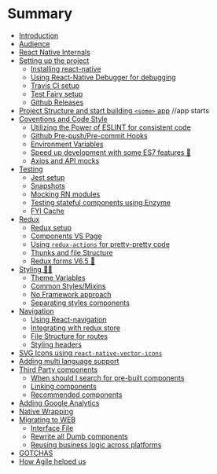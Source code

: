 # Summary

* [Introduction](README.md)
* [Audience]()
* [React Native Internals](./3-react-native-internals/react-native-internals.md)
* [Setting up the project]()
  * [Installing react-native]()
  * [Using React-Native Debugger for debugging]()
  * [Travis CI setup]()
  * [Test Fairy setup]()
  * [Github Releases]()
* [Project Structure and start building ```<some>``` app]() //app starts
* [Coventions and Code Style]()
  * [Utilizing the Power of ESLINT for consistent code](./6-conventions-and-code-style/eslint.md)
  * [Github Pre-push/Pre-commit Hooks](./6-conventions-and-code-style/git-pre-hooks.md)
  * [Environment Variables](./6-conventions-and-code-style/environment-variables.md)
  * [Speed up development with some ES7 features 🤘]()
  * [Axios and API mocks]()
* [Testing]()
  * [Jest setup]()
  * [Snapshots]()
  * [Mocking RN modules]()
  * [Testing stateful components using Enzyme]()
  * [FYI Cache]()
* [Redux]()
  * [Redux setup]()
  * [Components VS Page]()
  * [Using `redux-actions` for pretty-pretty code]()
  * [Thunks and file Structure]()
  * [Redux forms V6.5 🤘]()
* [Styling 💅🏻]()
  * [Theme Variables]()
  * [Common Styles/Mixins]()
  * [No Framework approach]()
  * [Separating styles components]()
* [Navigation]()
  * [Using React-navigation]()
  * [Integrating with redux store]()
  * [File Structure for routes]()
  * [Styling headers]()
* [SVG Icons using `react-native-vector-icons`]()
* [Adding multi language support]()
* [Third Party components]()
  * [When should I search for pre-built components]()
  * [Linking components]()
  * [Recommended components]()
* [Adding Google Analytics]()
* [Native Wrapping]()
* [Migrating to WEB]()
  * [Interface File]()
  * [Rewrite all Dumb components]()
  * [Reusing business logic across platforms]()
* [GOTCHAS]()
* [How Agile helped us]()
